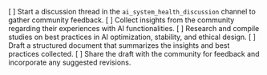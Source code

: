[ ] Start a discussion thread in the `ai_system_health_discussion` channel to gather community feedback.
[ ] Collect insights from the community regarding their experiences with AI functionalities.
[ ] Research and compile studies on best practices in AI optimization, stability, and ethical design.
[ ] Draft a structured document that summarizes the insights and best practices collected.
[ ] Share the draft with the community for feedback and incorporate any suggested revisions.